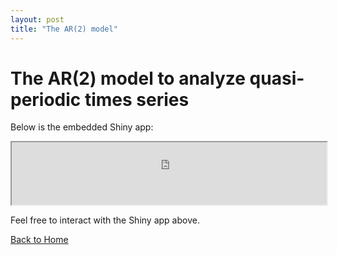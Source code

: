 ```yaml
---
layout: post
title: "The AR(2) model"
---
```


# The AR(2) model to analyze quasi-periodic times series

Below is the embedded Shiny app:

<iframe src="https://cuauhtemoctzin.shinyapps.io/flexar2sims/" width="100%" height="100"></iframe>

Feel free to interact with the Shiny app above.

[Back to Home](/guillermogranados.github.io/)
